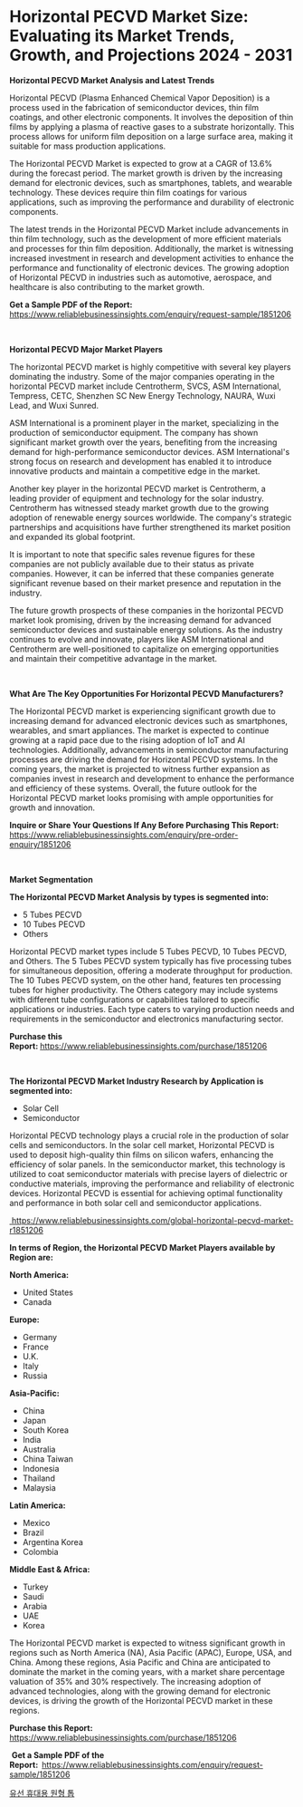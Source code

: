 <p><h1>Horizontal PECVD Market Size: Evaluating its Market Trends, Growth, and Projections 2024 - 2031</h1></p><p><strong>Horizontal PECVD Market Analysis and Latest Trends</strong></p>
<p><p>Horizontal PECVD (Plasma Enhanced Chemical Vapor Deposition) is a process used in the fabrication of semiconductor devices, thin film coatings, and other electronic components. It involves the deposition of thin films by applying a plasma of reactive gases to a substrate horizontally. This process allows for uniform film deposition on a large surface area, making it suitable for mass production applications.</p><p>The Horizontal PECVD Market is expected to grow at a CAGR of 13.6% during the forecast period. The market growth is driven by the increasing demand for electronic devices, such as smartphones, tablets, and wearable technology. These devices require thin film coatings for various applications, such as improving the performance and durability of electronic components.</p><p>The latest trends in the Horizontal PECVD Market include advancements in thin film technology, such as the development of more efficient materials and processes for thin film deposition. Additionally, the market is witnessing increased investment in research and development activities to enhance the performance and functionality of electronic devices. The growing adoption of Horizontal PECVD in industries such as automotive, aerospace, and healthcare is also contributing to the market growth.</p></p>
<p><strong>Get a Sample PDF of the Report:&nbsp;</strong> <a href="https://www.reliablebusinessinsights.com/enquiry/request-sample/1851206">https://www.reliablebusinessinsights.com/enquiry/request-sample/1851206</a></p>
<p>&nbsp;</p>
<p><strong>Horizontal PECVD Major Market Players</strong></p>
<p><p>The horizontal PECVD market is highly competitive with several key players dominating the industry. Some of the major companies operating in the horizontal PECVD market include Centrotherm, SVCS, ASM International, Tempress, CETC, Shenzhen SC New Energy Technology, NAURA, Wuxi Lead, and Wuxi Sunred.</p><p>ASM International is a prominent player in the market, specializing in the production of semiconductor equipment. The company has shown significant market growth over the years, benefiting from the increasing demand for high-performance semiconductor devices. ASM International's strong focus on research and development has enabled it to introduce innovative products and maintain a competitive edge in the market.</p><p>Another key player in the horizontal PECVD market is Centrotherm, a leading provider of equipment and technology for the solar industry. Centrotherm has witnessed steady market growth due to the growing adoption of renewable energy sources worldwide. The company's strategic partnerships and acquisitions have further strengthened its market position and expanded its global footprint.</p><p>It is important to note that specific sales revenue figures for these companies are not publicly available due to their status as private companies. However, it can be inferred that these companies generate significant revenue based on their market presence and reputation in the industry.</p><p>The future growth prospects of these companies in the horizontal PECVD market look promising, driven by the increasing demand for advanced semiconductor devices and sustainable energy solutions. As the industry continues to evolve and innovate, players like ASM International and Centrotherm are well-positioned to capitalize on emerging opportunities and maintain their competitive advantage in the market.</p></p>
<p>&nbsp;</p>
<p><strong>What Are The Key Opportunities For Horizontal PECVD Manufacturers?</strong></p>
<p><p>The Horizontal PECVD market is experiencing significant growth due to increasing demand for advanced electronic devices such as smartphones, wearables, and smart appliances. The market is expected to continue growing at a rapid pace due to the rising adoption of IoT and AI technologies. Additionally, advancements in semiconductor manufacturing processes are driving the demand for Horizontal PECVD systems. In the coming years, the market is projected to witness further expansion as companies invest in research and development to enhance the performance and efficiency of these systems. Overall, the future outlook for the Horizontal PECVD market looks promising with ample opportunities for growth and innovation.</p></p>
<p><strong>Inquire or Share Your Questions If Any Before Purchasing This Report:</strong> <a href="https://www.reliablebusinessinsights.com/enquiry/pre-order-enquiry/1851206">https://www.reliablebusinessinsights.com/enquiry/pre-order-enquiry/1851206</a></p>
<p>&nbsp;</p>
<p><strong>Market Segmentation</strong></p>
<p><strong>The Horizontal PECVD Market Analysis by types is segmented into:</strong></p>
<p><ul><li>5 Tubes PECVD</li><li>10 Tubes PECVD</li><li>Others</li></ul></p>
<p><p>Horizontal PECVD market types include 5 Tubes PECVD, 10 Tubes PECVD, and Others. The 5 Tubes PECVD system typically has five processing tubes for simultaneous deposition, offering a moderate throughput for production. The 10 Tubes PECVD system, on the other hand, features ten processing tubes for higher productivity. The Others category may include systems with different tube configurations or capabilities tailored to specific applications or industries. Each type caters to varying production needs and requirements in the semiconductor and electronics manufacturing sector.</p></p>
<p><strong>Purchase this Report:&nbsp;</strong><a href="https://www.reliablebusinessinsights.com/purchase/1851206">https://www.reliablebusinessinsights.com/purchase/1851206</a></p>
<p>&nbsp;</p>
<p><strong>The Horizontal PECVD Market Industry Research by Application is segmented into:</strong></p>
<p><ul><li>Solar Cell</li><li>Semiconductor</li></ul></p>
<p><p>Horizontal PECVD technology plays a crucial role in the production of solar cells and semiconductors. In the solar cell market, Horizontal PECVD is used to deposit high-quality thin films on silicon wafers, enhancing the efficiency of solar panels. In the semiconductor market, this technology is utilized to coat semiconductor materials with precise layers of dielectric or conductive materials, improving the performance and reliability of electronic devices. Horizontal PECVD is essential for achieving optimal functionality and performance in both solar cell and semiconductor applications.</p></p>
<p><a href="https://www.reliablebusinessinsights.com/global-horizontal-pecvd-market-r1851206">&nbsp;https://www.reliablebusinessinsights.com/global-horizontal-pecvd-market-r1851206</a></p>
<p><strong>In terms of Region, the Horizontal PECVD Market Players available by Region are:</strong></p>
<p>
    <p> <strong> North America: </strong>
        <ul>
            <li>United States</li>
            <li>Canada</li>
        </ul>
        </p> 
    <p> <strong> Europe: </strong>
        <ul>
            <li>Germany</li>
            <li>France</li>
            <li>U.K.</li>
            <li>Italy</li>
            <li>Russia</li>
        </ul>
        </p> 
    <p> <strong> Asia-Pacific: </strong>
        <ul>
            <li>China</li>
            <li>Japan</li>
            <li>South Korea</li>
            <li>India</li>
            <li>Australia</li>
            <li>China Taiwan</li>
            <li>Indonesia</li>
            <li>Thailand</li>
            <li>Malaysia</li>
        </ul>
        </p> 
    <p> <strong> Latin America: </strong>
        <ul>
            <li>Mexico</li>
            <li>Brazil</li>
            <li>Argentina Korea</li>
            <li>Colombia</li>
        </ul>
        </p> 
    <p> <strong> Middle East & Africa: </strong>
        <ul>
            <li>Turkey</li>
            <li>Saudi</li>
            <li>Arabia</li>
            <li>UAE</li>
            <li>Korea</li>
        </ul>
    </p>
    </p>
<p><p>The Horizontal PECVD market is expected to witness significant growth in regions such as North America (NA), Asia Pacific (APAC), Europe, USA, and China. Among these regions, Asia Pacific and China are anticipated to dominate the market in the coming years, with a market share percentage valuation of 35% and 30% respectively. The increasing adoption of advanced technologies, along with the growing demand for electronic devices, is driving the growth of the Horizontal PECVD market in these regions.</p></p>
<p><strong>Purchase this Report: </strong><a href="https://www.reliablebusinessinsights.com/purchase/1851206">https://www.reliablebusinessinsights.com/purchase/1851206</a></p>
<p>&nbsp;<strong>Get a Sample PDF of the Report:&nbsp;&nbsp;</strong><a href="https://www.reliablebusinessinsights.com/enquiry/request-sample/1851206">https://www.reliablebusinessinsights.com/enquiry/request-sample/1851206</a></p>
<p><strong></strong></p>
<p><p><a href="https://medium.com/@antosuigrtley99783676/%EC%99%80%EC%9D%B4%EC%96%B4%EB%93%9C-%ED%95%B8%EB%93%9C%ED%97%AC%EB%93%9C-%EC%9B%90%ED%98%95-%ED%86%B1-%EC%8B%9C%EC%9E%A5-%EC%84%B1%EA%B3%B5%EC%A0%81%EC%9D%B8-%EB%B9%84%EC%A6%88%EB%8B%88%EC%8A%A4-%EC%A0%84%EB%9E%B5%EC%9D%98-%EC%97%B4%EC%87%A0-2031%EB%85%84%EA%B9%8C%EC%A7%80-%EC%98%88%EC%B8%A1-f6f066f46ded">유선 휴대용 원형 톱</a></p></p>